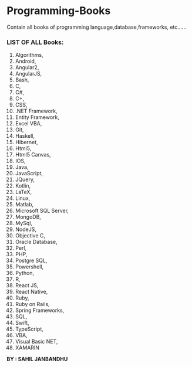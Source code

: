# Programming-Books
Contain all books of programming language,database,frameworks, etc......
### **LIST OF ALL Books:**

1. Algorithms,
2. Android, 
3. Angular2, 
4. AngularJS, 
5. Bash, 
6. C, 
7. C#,
8.  C+,
9.  CSS, 
10. .NET Framework, 
11. Entity Framework, 
12. Excel VBA, 
13. Git,
14.  Haskell,
15.  Hibernet, 
16. Html5,
17.  Html5 Canvas, 
18. IOS, 
19. Java,
20.  JavaScript,
21.  JQuery, 
22. Kotlin,
23.  LaTeX, 
24. Linux,
25.  Matlab,
26.  Microsoft SQL Server,
27.  MongoDB,
28.  MySql,
29.  NodeJS,
30.  Objective C, 
31. Oracle Database, 
32. Perl,
33.  PHP,
34.  Postgre SQL, 
35. Powershell,
36.  Python,
37.  R,
38.  React JS,
39.  React Native,
40.  Ruby,
41.  Ruby on Rails,
42.  Spring Frameworks, 
43. SQL, 
44. Swift,
45.  TypeScript, 
46. VBA,
47.  Visual Basic NET, 
48. XAMARIN

**BY : SAHIL JANBANDHU**
